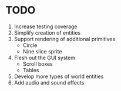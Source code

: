 # TODO

1. Increase testing coverage
2. Simplify creation of entities
3. Support rendering of additional primitives 
    - Circle
    - Nine slice sprite
4. Flesh out the GUI system
    - Scroll boxes
    - Tables
5. Develop more types of world entities
6. Add audio and sound effects